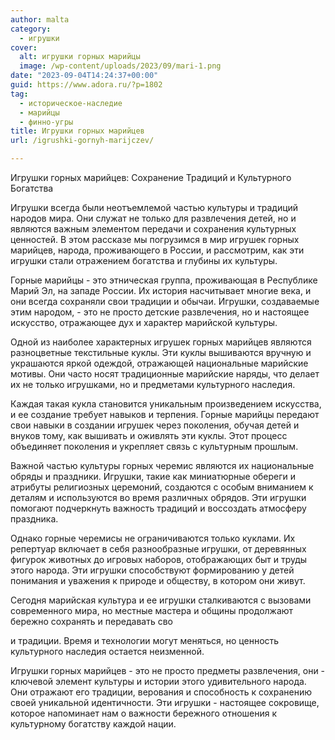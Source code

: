```yaml
---
author: malta
category:
  - игрушки
cover:
  alt: игрушки горных марийцы
  image: /wp-content/uploads/2023/09/mari-1.png
date: "2023-09-04T14:24:37+00:00"
guid: https://www.adora.ru/?p=1802
tag:
  - историческое-наследие
  - марийцы
  - финно-угры
title: Игрушки горных марийцев
url: /igrushki-gornyh-marijczev/

---
```

Игрушки горных марийцев: Сохранение Традиций и Культурного Богатства

Игрушки всегда были неотъемлемой частью культуры и традиций народов мира. Они служат не только для развлечения детей, но и являются важным элементом передачи и сохранения культурных ценностей. В этом рассказе мы погрузимся в мир игрушек горных марийцев, народа, проживающего в России, и рассмотрим, как эти игрушки стали отражением богатства и глубины их культуры.

Горные марийцы \- это этническая группа, проживающая в Республике Марий Эл, на западе России. Их история насчитывает многие века, и они всегда сохраняли свои традиции и обычаи. Игрушки, создаваемые этим народом, \- это не просто детские развлечения, но и настоящее искусство, отражающее дух и характер марийской культуры.

Одной из наиболее характерных игрушек горных марийцев являются разноцветные текстильные куклы. Эти куклы вышиваются вручную и украшаются яркой одеждой, отражающей национальные марийские мотивы. Они часто носят традиционные марийские наряды, что делает их не только игрушками, но и предметами культурного наследия.

Каждая такая кукла становится уникальным произведением искусства, и ее создание требует навыков и терпения. Горные марийцы передают свои навыки в создании игрушек через поколения, обучая детей и внуков тому, как вышивать и оживлять эти куклы. Этот процесс объединяет поколения и укрепляет связь с культурным прошлым.

Важной частью культуры горных черемис являются их национальные обряды и праздники. Игрушки, такие как миниатюрные обереги и атрибуты религиозных церемоний, создаются с особым вниманием к деталям и используются во время различных обрядов. Эти игрушки помогают подчеркнуть важность традиций и воссоздать атмосферу праздника.

Однако горные черемисы не ограничиваются только куклами. Их репертуар включает в себя разнообразные игрушки, от деревянных фигурок животных до игровых наборов, отображающих быт и труды этого народа. Эти игрушки способствуют формированию у детей понимания и уважения к природе и обществу, в котором они живут.

Сегодня марийская культура и ее игрушки сталкиваются с вызовами современного мира, но местные мастера и общины продолжают бережно сохранять и передавать сво

и традиции. Время и технологии могут меняться, но ценность культурного наследия остается неизменной.

Игрушки горных марийцев \- это не просто предметы развлечения, они \- ключевой элемент культуры и истории этого удивительного народа. Они отражают его традиции, верования и способность к сохранению своей уникальной идентичности. Эти игрушки \- настоящее сокровище, которое напоминает нам о важности бережного отношения к культурному богатству каждой нации.

